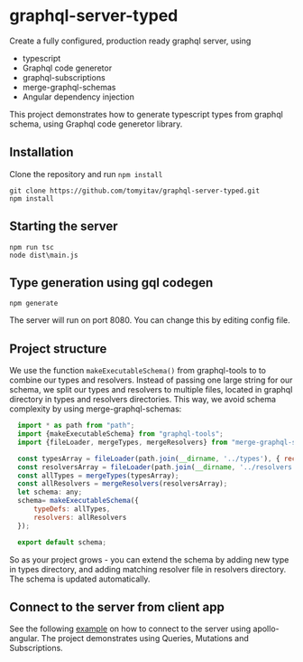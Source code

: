 # graphql-server-typed

Create a fully configured, production ready graphql server, using

+ typescript
+ Graphql code generetor
+ graphql-subscriptions
+ merge-graphql-schemas
+ Angular dependency injection

This project demonstrates how to generate typescript types from graphql schema, using Graphql code generetor library.

## Installation

Clone the repository and run `npm install`

```
git clone https://github.com/tomyitav/graphql-server-typed.git
npm install
```

## Starting the server

```
npm run tsc
node dist\main.js
```

## Type generation using gql codegen

```
npm generate
```

The server will run on port 8080. You can change this by editing config file.

## Project structure

We use the function `makeExecutableSchema()` from graphql-tools to to combine our
types and resolvers. Instead of passing one large string for our schema, we
split our types and resolvers to multiple files, located in graphql directory in
types and resolvers directories. This way, we avoid schema complexity by using
merge-graphql-schemas:

```js
  import * as path from "path";
  import {makeExecutableSchema} from "graphql-tools";
  import {fileLoader, mergeTypes, mergeResolvers} from "merge-graphql-schemas";

  const typesArray = fileLoader(path.join(__dirname, '../types'), { recursive: true });
  const resolversArray = fileLoader(path.join(__dirname, '../resolvers'));
  const allTypes = mergeTypes(typesArray);
  const allResolvers = mergeResolvers(resolversArray);
  let schema: any;
  schema= makeExecutableSchema({
      typeDefs: allTypes,
      resolvers: allResolvers
  });

  export default schema;

```

So as your project grows - you can extend the schema by adding new type in types
directory, and adding matching resolver file in resolvers directory. The schema
is updated automatically.

## Connect to the server from client app

See the following [example](https://github.com/tomyitav/apollo-angular-client-starter) on how to connect to the server using apollo-angular.
The project demonstrates using Queries, Mutations and Subscriptions.

